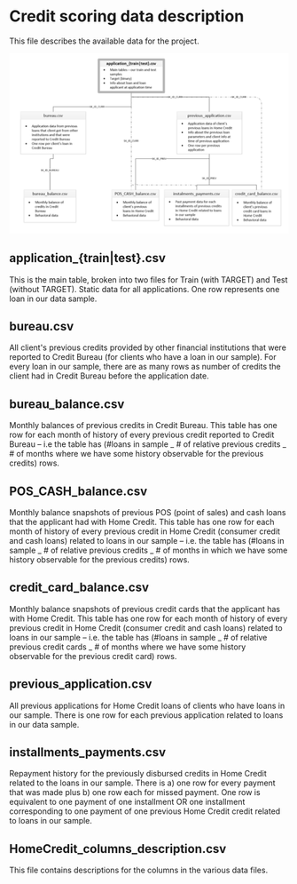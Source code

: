 # Credit scoring data description

This file describes the available data for the project.

![alt data description](data_description.png "Credit scoring data description")

## application\_{train|test}.csv

This is the main table, broken into two files for Train (with TARGET) and Test (without TARGET).
Static data for all applications. One row represents one loan in our data sample.

## bureau.csv

All client's previous credits provided by other financial institutions that were reported to Credit Bureau (for clients who have a loan in our sample).
For every loan in our sample, there are as many rows as number of credits the client had in Credit Bureau before the application date.

## bureau_balance.csv

Monthly balances of previous credits in Credit Bureau.
This table has one row for each month of history of every previous credit reported to Credit Bureau – i.e the table has (#loans in sample _ # of relative previous credits _ # of months where we have some history observable for the previous credits) rows.

## POS_CASH_balance.csv

Monthly balance snapshots of previous POS (point of sales) and cash loans that the applicant had with Home Credit.
This table has one row for each month of history of every previous credit in Home Credit (consumer credit and cash loans) related to loans in our sample – i.e. the table has (#loans in sample _ # of relative previous credits _ # of months in which we have some history observable for the previous credits) rows.

## credit_card_balance.csv

Monthly balance snapshots of previous credit cards that the applicant has with Home Credit.
This table has one row for each month of history of every previous credit in Home Credit (consumer credit and cash loans) related to loans in our sample – i.e. the table has (#loans in sample _ # of relative previous credit cards _ # of months where we have some history observable for the previous credit card) rows.

## previous_application.csv

All previous applications for Home Credit loans of clients who have loans in our sample.
There is one row for each previous application related to loans in our data sample.

## installments_payments.csv

Repayment history for the previously disbursed credits in Home Credit related to the loans in our sample.
There is a) one row for every payment that was made plus b) one row each for missed payment.
One row is equivalent to one payment of one installment OR one installment corresponding to one payment of one previous Home Credit credit related to loans in our sample.

## HomeCredit_columns_description.csv

This file contains descriptions for the columns in the various data files.
